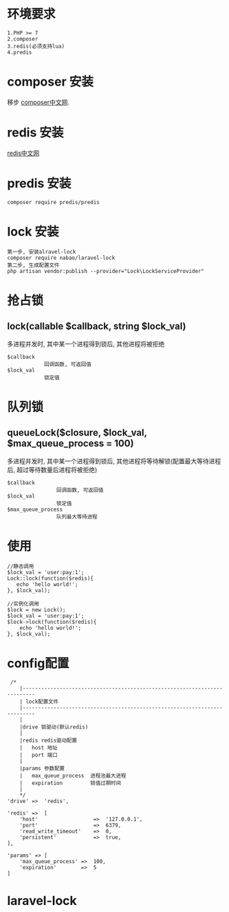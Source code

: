 # 环境要求
    
    1.PHP >= 7
    2.composer
    3.redis(必须支持lua)
    4.predis
    
# composer 安装

移步 [composer中文网](https://www.phpcomposer.com/).
# redis 安装

[redis中文网](http://www.redis.net.cn/)

# predis 安装
    composer require predis/predis
# lock 安装     
    第一步, 安装alravel-lock
    composer require nabao/laravel-lock
    第二步, 生成配置文件
    php artisan vendor:publish --provider="Lock\LockServiceProvider"
# 抢占锁
## lock(callable $callback, string $lock_val)
多进程并发时, 其中某一个进程得到锁后, 其他进程将被拒绝
    
    
    $callback  
                回调函数, 可返回值
    $lock_val
                锁定值
       
# 队列锁

## queueLock($closure, $lock_val, $max_queue_process = 100) 
多进程并发时, 其中某一个进程得到锁后, 其他进程将等待解锁(配置最大等待进程后, 超过等待数量后进程将被拒绝)

    $callback  
                    回调函数, 可返回值
    $lock_val
                    锁定值
    $max_queue_process        
                    队列最大等待进程        

# 使用
    
    //静态调用
    $lock_val = 'user:pay:1';
    Lock::lock(function($redis){
       echo 'hello world!';
    }, $lock_val);
            
    //实例化调用
    $lock = new Lock();
    $lock_val = 'user:pay:1';
    $lock->lock(function($redis){
        echo 'hello world!';
    }, $lock_val);
    
# config配置

     /*
        |--------------------------------------------------------------------------
        | lock配置文件
        |--------------------------------------------------------------------------
        |
        |drive 锁驱动(默认redis)
        |
        |redis redis驱动配置
        |   host 地址
        |   port 端口
        |
        |params 参数配置
        |   max_queue_process  进程池最大进程
        |   expiration         锁值过期时间
        |
        */
    'drive' =>  'redis',

    'redis' =>  [
        'host'                  =>  '127.0.0.1',
        'port'                  =>  6379,
        'read_write_timeout'    =>  0,
        'persistent'            =>  true,
    ],

    'params' => [
        'max_queue_process' =>  100,
        'expiration'        =>  5
    ]
# laravel-lock
